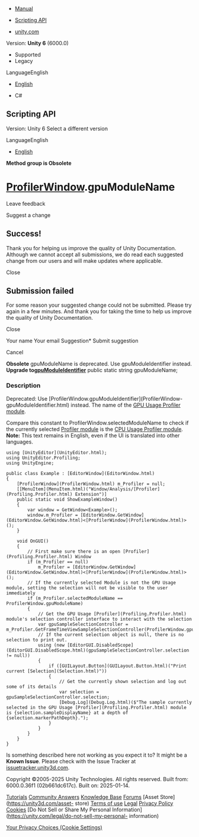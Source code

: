 [ ]()

  * [Manual](../Manual/index.html)
  * [Scripting API](../ScriptReference/index.html)

  * [unity.com](https://unity.com/)

Version: **Unity 6** (6000.0)

  * Supported
  * Legacy

LanguageEnglish

  * [English]()

  * C#

[ ](https://docs.unity3d.com)

## Scripting API

Version: Unity 6 Select a different version

LanguageEnglish

  * [English]()

**Method group is Obsolete**  

#  [ProfilerWindow](ProfilerWindow.html).gpuModuleName

Leave feedback

Suggest a change

## Success!

Thank you for helping us improve the quality of Unity Documentation. Although
we cannot accept all submissions, we do read each suggested change from our
users and will make updates where applicable.

Close

## Submission failed

For some reason your suggested change could not be submitted. Please <a>try
again</a> in a few minutes. And thank you for taking the time to help us
improve the quality of Unity Documentation.

Close

Your name Your email Suggestion* Submit suggestion

Cancel

[ ]()

**Obsolete** gpuModuleName is deprecated. Use gpuModuleIdentifier instead.  
**Upgrade to[gpuModuleIdentifier](ProfilerWindow.gpuModuleIdentifier.html)**
public static string gpuModuleName;

### Description

Deprecated: Use [ProfilerWindow.gpuModuleIdentifier](ProfilerWindow-
gpuModuleIdentifier.html) instead. The name of the [GPU Usage Profiler
module](../Manual/ProfilerGPU.html).

Compare this constant to ProfilerWindow.selectedModuleName to check if the
currently selected [Profiler module](../Manual/ProfilerWindow#modules.html) is
the [CPU Usage Profiler module](../Manual/ProfilerCPU.html). **Note:** This
text remains in English, even if the UI is translated into other languages.

    
    
    using [UnityEditor](UnityEditor.html);
    using UnityEditor.Profiling;
    using UnityEngine;  
      
    public class Example : [EditorWindow](EditorWindow.html)
    {
        [ProfilerWindow](ProfilerWindow.html) m_Profiler = null;
        [[MenuItem](MenuItem.html)("Window/Analysis/[Profiler](Profiling.Profiler.html) Extension")]
        public static void ShowExampleWindow()
        {
            var window = GetWindow<Example>();
            window.m_Profiler = [EditorWindow.GetWindow](EditorWindow.GetWindow.html)<[ProfilerWindow](ProfilerWindow.html)>();
        }  
      
        void OnGUI()
        {
            // First make sure there is an open [Profiler](Profiling.Profiler.html) Window
            if (m_Profiler == null)
                m_Profiler = [EditorWindow.GetWindow](EditorWindow.GetWindow.html)<[ProfilerWindow](ProfilerWindow.html)>();
            // If the currently selected Module is not the GPU Usage module, setting the selection will not be visible to the user immediately
            if (m_Profiler.selectedModuleName == ProfilerWindow.gpuModuleName)
            {
                // Get the GPU Usage [Profiler](Profiling.Profiler.html) module's selection controller interface to interact with the selection
                var gpuSampleSelectionController = m_Profiler.GetFrameTimeViewSampleSelectionController(ProfilerWindow.gpuModuleName);
                // If the current selection object is null, there is no selection to print out.
                using (new [EditorGUI.DisabledScope](EditorGUI.DisabledScope.html)(gpuSampleSelectionController.selection != null))
                {
                    if ([GUILayout.Button](GUILayout.Button.html)("Print current [Selection](Selection.html)"))
                    {
                        // Get the currently shown selection and log out some of its details
                        var selection = gpuSampleSelectionController.selection;
                        [Debug.Log](Debug.Log.html)($"The sample currently selected in the GPU Usage [Profiler](Profiling.Profiler.html) module is {selection.sampleDisplayName} at a depth of {selection.markerPathDepth}.");
                    }
                }
            }
        }
    }
    

Is something described here not working as you expect it to? It might be a
**Known Issue**. Please check with the Issue Tracker at
[issuetracker.unity3d.com](https://issuetracker.unity3d.com).

Copyright ©2005-2025 Unity Technologies. All rights reserved. Built from:
6000.0.36f1 (02b661dc617c). Built on: 2025-01-14.

[Tutorials](https://unity3d.com/learn) [Community
Answers](https://answers.unity3d.com) [Knowledge
Base](https://support.unity3d.com/hc/en-us)
[Forums](https://forum.unity3d.com) [Asset Store](https://unity3d.com/asset-
store) [Terms of use](https://docs.unity3d.com/Manual/TermsOfUse.html)
[Legal](https://unity.com/legal) [Privacy
Policy](https://unity.com/legal/privacy-policy)
[Cookies](https://unity.com/legal/cookie-policy) [Do Not Sell or Share My
Personal Information](https://unity.com/legal/do-not-sell-my-personal-
information)

[Your Privacy Choices (Cookie Settings)](javascript:void\(0\);)

